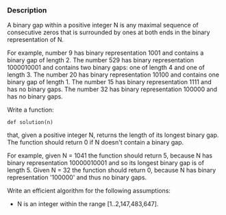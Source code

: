 ### Description

A binary gap within a positive integer N is any maximal sequence of consecutive
zeros that is surrounded by ones at both ends in the binary representation of N.

For example, number 9 has binary representation 1001 and contains a binary gap
of length 2. The number 529 has binary representation 1000010001 and contains
two binary gaps: one of length 4 and one of length 3. The number 20 has binary
representation 10100 and contains one binary gap of length 1. The number 15 has
binary representation 1111 and has no binary gaps. The number 32 has binary
representation 100000 and has no binary gaps.

Write a function:

    def solution(n)

that, given a positive integer N, returns the length of its longest binary
gap. The function should return 0 if N doesn't contain a binary gap.

For example, given N = 1041 the function should return 5, because N has binary
representation 10000010001 and so its longest binary gap is of length 5. Given
N = 32 the function should return 0, because N has binary representation
'100000' and thus no binary gaps.

Write an efficient algorithm for the following assumptions:

- N is an integer within the range [1..2,147,483,647].
